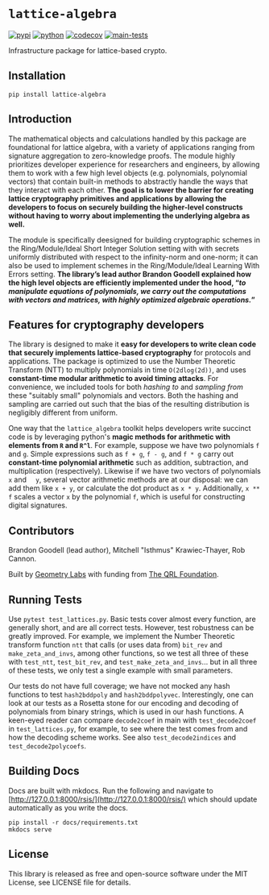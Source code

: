 # `lattice-algebra`

[![pypi](https://img.shields.io/pypi/v/lattice-algebra.svg)](https://pypi.python.org/pypi/lattice-algebra)
[![python](https://img.shields.io/pypi/pyversions/lattice-algebra.svg)](https://pypi.python.org/pypi/lattice-algebra)
[![codecov](https://codecov.io/gh/geometry-labs/lattice-algebra/branch/main/graphs/badge.svg?branch=main)](https://codecov.io/github/geometry-labs/lattice-algebra?branch=main)
[![main-tests](https://github.com/geometry-labs/lattice-algebra/actions/workflows/main.yml/badge.svg)](https://github.com/geometry-labs/lattice-algebra/actions)

Infrastructure package for lattice-based crypto.

## Installation

`pip install lattice-algebra`

## Introduction

The mathematical objects and calculations handled by this package are foundational for lattice algebra, with a variety of applications ranging from signature aggregation to zero-knowledge proofs. The module highly prioritizes developer experience for researchers and engineers, by allowing them to work with a few high level objects (e.g. polynomials, polynomial vectors) that contain built-in methods to abstractly handle the ways that they interact with each other. **The goal is to lower the barrier for creating lattice cryptography primitives and applications by allowing the developers to focus on securely building the higher-level constructs without having to worry about implementing the underlying algebra as well.**

The module is specifically deesigned for building cryptographic schemes in the Ring/Module/Ideal Short Integer Solution setting with with secrets uniformly distributed with respect to the infinity-norm and one-norm; it can also be used to implement schemes in the Ring/Module/Ideal Learning With Errors setting. **The library’s lead author Brandon Goodell explained how the high level objects are efficiently implemented under the hood, “*to manipulate equations of polynomials, we carry out the computations with vectors and matrices, with highly optimized algebraic operations.*”**

## Features for cryptography developers

The library is designed to make it **easy for developers to write clean code that securely implements lattice-based cryptography** for protocols and applications. The package is optimized to use the Number Theoretic Transform (NTT) to multiply polynomials in time ```O(2dlog(2d))```, and uses **constant-time modular arithmetic to avoid timing attacks**. For convenience, we included  tools for both *hashing to* and *sampling from* these "suitably small" polynomials and vectors. Both the hashing and sampling are carried out such that the bias of the resulting distribution is negligibly different from uniform.

One way that the `lattice_algebra` toolkit helps developers write succinct code is by leveraging python's **magic methods for arithmetic with elements from ```R``` and ```R^l```**. For example, suppose we have two polynomials ```f``` and ```g```. Simple expressions such as ```f + g```, ```f - g```, and ```f * g``` carry out **constant-time polynomial arithmetic** such as addition, subtraction, and multiplication (respectively). Likewise if we have two vectors of polynomials  ```x``` and ```  y```, several vector arithmetic methods are at our disposal: we can add them like ```x + y```,  or calculate the dot product as ```x * y```. Additionally, ```x ** f``` scales a vector ```x``` by the polynomial ```f```, which is useful for constructing digital signatures.

## Contributors

Brandon Goodell (lead author), Mitchell "Isthmus" Krawiec-Thayer, Rob Cannon.

Built by [Geometry Labs](https://www.geometrylabs.io) with funding from [The QRL Foundation](https://qrl.foundation/).

## Running Tests

Use ```pytest test_lattices.py```. Basic tests cover almost every function, are generally short, and are all correct tests. However, test robustness can be greatly improved. For example, we implement the Number Theoretic transform function ```ntt``` that calls (or uses data from) ```bit_rev``` and ```make_zeta_and_invs```, among other functions, so we test all three of these with ```test_ntt```, ```test_bit_rev```, and ```test_make_zeta_and_invs```... but in all three of these tests, we only test a single example with small parameters.

Our tests do not have full coverage; we have not mocked any hash functions to test ```hash2bddpoly``` and ```hash2bddpolyvec```. Interestingly, one can look at our tests as a Rosetta stone for our encoding and decoding of polynomials from binary strings, which is used in our hash functions. A keen-eyed reader can compare ```decode2coef``` in main with ```test_decode2coef``` in ```test_lattices.py```, for example, to see where the test comes from and how the decoding scheme works. See also ```test_decode2indices``` and ```test_decode2polycoefs```.

## Building Docs

Docs are built with mkdocs. Run the following and navigate to [http://127.0.0.1:8000/rsis/](http://127.0.0.1:8000/rsis/) which should update automatically as you write the docs.

```shell
pip install -r docs/requirements.txt
mkdocs serve
```

## License

This library is released as free and open-source software under the MIT License, see LICENSE file for details.


